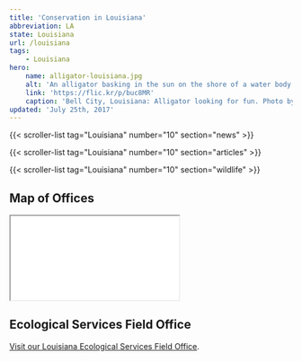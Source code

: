 ```yaml
---
title: 'Conservation in Louisiana'
abbreviation: LA
state: Louisiana
url: /louisiana
tags:
    - Louisiana
hero:
    name: alligator-louisiana.jpg
    alt: 'An alligator basking in the sun on the shore of a water body.'
    link: 'https://flic.kr/p/buc8MR'
    caption: 'Bell City, Louisiana: Alligator looking for fun. Photo by Corey Douglas.'
updated: 'July 25th, 2017'
---
```


{{< scroller-list tag="Louisiana" number="10" section="news" >}}

{{< scroller-list tag="Louisiana" number="10" section="articles" >}}

{{< scroller-list tag="Louisiana" number="10" section="wildlife" >}}

## Map of Offices
<iframe src="/map/?search=Louisiana" class="state-map"></iframe>

## Ecological Services Field Office

[Visit our Louisiana Ecological Services Field Office](/lafayette).

